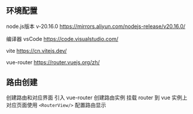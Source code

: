 #

## 环境配置

node.js版本 v-20.16.0
<https://mirrors.aliyun.com/nodejs-release/v20.16.0/>

编译器 vsCode
<https://code.visualstudio.com/>

vite
<https://cn.vitejs.dev/>

vue-router
<https://router.vuejs.org/zh/>

## 路由创建

创建路由和对应界面
引入 vue-router 创建路由实例
挂载 router 到 vue 实例上
对应页面使用 `<RouterView/>` 配置路由显示
